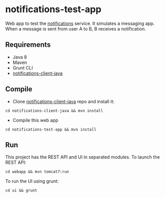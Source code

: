 notifications-test-app
======================

Web app to test the [notifications](https://github.com/samfcmc/bennu-notifications) service.
It simulates a messaging app.
When a message is sent from user A to B, B receives a notification.

## Requirements
-	Java 8
-	Maven
- Grunt CLI
-	[notifications-client-java](https://github.com/samfcmc/notifications-client-java)

## Compile
* Clone [notifications-client-java](https://github.com/samfcmc/notifications-client-java) repo and install it:
```shell
cd notifications-client-java && mvn install
```

* Compile this web app
```shell
cd notifications-test-app && mvn install
```

## Run
This project has the REST API and UI in separated modules.
To launch the REST API:
```shell
cd webapp && mvn tomcat7:run
```

To run the UI using grunt:
```shell
cd ui && grunt
